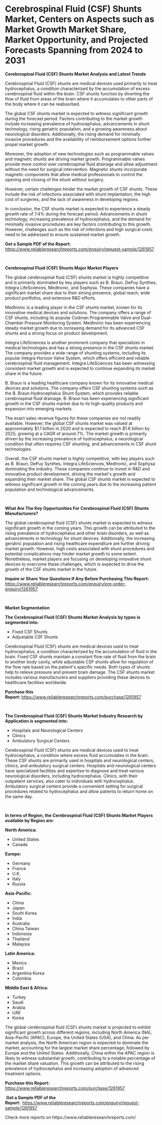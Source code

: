 <p><h1>Cerebrospinal Fluid (CSF) Shunts Market, Centers on Aspects such as Market Growth Market Share, Market Opportunity, and Projected Forecasts Spanning from 2024 to 2031</h1></p><p><strong>Cerebrospinal Fluid (CSF) Shunts Market Analysis and Latest Trends</strong></p>
<p><p>Cerebrospinal Fluid (CSF) shunts are medical devices used primarily to treat hydrocephalus, a condition characterized by the accumulation of excess cerebrospinal fluid within the brain. CSF shunts function by diverting the flow of fluid from areas of the brain where it accumulates to other parts of the body where it can be reabsorbed.</p><p>The global CSF shunts market is expected to witness significant growth during the forecast period. Factors contributing to the market growth include increasing prevalence of hydrocephalus, advancements in shunt technology, rising geriatric population, and a growing awareness about neurological disorders. Additionally, the rising demand for minimally invasive procedures and the availability of reimbursement options further propel market growth.</p><p>Moreover, the adoption of new technologies such as programmable valves and magnetic shunts are driving market growth. Programmable valves provide more control over cerebrospinal fluid drainage and allow adjustment without the need for surgical intervention. Magnetic shunts incorporate magnetic components that allow medical professionals to control the opening and closing of the shunt without surgery.</p><p>However, certain challenges hinder the market growth of CSF shunts. These include the risk of infections associated with shunt implantation, the high cost of surgeries, and the lack of awareness in developing regions.</p><p>In conclusion, the CSF shunts market is expected to experience a steady growth rate of 7.4% during the forecast period. Advancements in shunt technology, increasing prevalence of hydrocephalus, and the demand for minimally invasive procedures are key factors contributing to this growth. However, challenges such as the risk of infections and high surgical costs need to be addressed to ensure sustained market growth.</p></p>
<p><strong>Get a Sample PDF of the Report:&nbsp;</strong> <a href="https://www.reliableresearchreports.com/enquiry/request-sample/1261957">https://www.reliableresearchreports.com/enquiry/request-sample/1261957</a></p>
<p>&nbsp;</p>
<p><strong>Cerebrospinal Fluid (CSF) Shunts Major Market Players</strong></p>
<p><p>The global cerebrospinal fluid (CSF) shunts market is highly competitive and is primarily dominated by key players such as B. Braun, DePuy Synthes, Integra LifeSciences, Medtronic, and Sophysa. These companies have a significant market share due to their strong presence, global reach, wide product portfolios, and extensive R&D efforts.</p><p>Medtronic is a leading player in the CSF shunts market, known for its innovative medical devices and solutions. The company offers a range of CSF shunts, including its popular Codman Programmable Valve and Dual-Chamber Pressure Monitoring System. Medtronic has been experiencing steady market growth due to increasing demand for its advanced CSF shunts and a strong focus on product development.</p><p>Integra LifeSciences is another prominent company that specializes in medical technologies and has a strong presence in the CSF shunts market. The company provides a wide range of shunting systems, including its popular Integra Horizon Valve System, which offers efficient and reliable cerebrospinal fluid management. Integra LifeSciences has been witnessing consistent market growth and is expected to continue expanding its market share in the future.</p><p>B. Braun is a leading healthcare company known for its innovative medical devices and solutions. The company offers CSF shunting systems such as the B. Braun Hydrocephalus Shunt System, which provides reliable cerebrospinal fluid drainage. B. Braun has been experiencing significant growth in the CSF shunts market due to its high-quality products and expansion into emerging markets.</p><p>The exact sales revenue figures for these companies are not readily available. However, the global CSF shunts market was valued at approximately $1.1 billion in 2020 and is expected to reach $1.6 billion by 2025, growing at a CAGR of around 7%. The market growth is primarily driven by the increasing prevalence of hydrocephalus, a neurological condition that often requires CSF shunting, and advancements in CSF shunt technologies.</p><p>Overall, the CSF shunts market is highly competitive, with key players such as B. Braun, DePuy Synthes, Integra LifeSciences, Medtronic, and Sophysa dominating the industry. These companies continue to invest in R&D and innovative product development, driving the market's growth and expanding their market share. The global CSF shunts market is expected to witness significant growth in the coming years due to the increasing patient population and technological advancements.</p></p>
<p>&nbsp;</p>
<p><strong>What Are The Key Opportunities For Cerebrospinal Fluid (CSF) Shunts Manufacturers?</strong></p>
<p><p>The global cerebrospinal fluid (CSF) shunts market is expected to witness significant growth in the coming years. This growth can be attributed to the rising prevalence of hydrocephalus and other brain disorders, as well as advancements in technology for shunt devices. Additionally, the increasing geriatric population and rising healthcare expenditure are further driving market growth. However, high costs associated with shunt procedures and potential complications may hinder market growth to some extent. Nonetheless, market players are focusing on developing innovative shunt devices to overcome these challenges, which is expected to drive the growth of the CSF shunts market in the future.</p></p>
<p><strong>Inquire or Share Your Questions If Any Before Purchasing This Report:</strong> <a href="https://www.reliableresearchreports.com/enquiry/pre-order-enquiry/1261957">https://www.reliableresearchreports.com/enquiry/pre-order-enquiry/1261957</a></p>
<p>&nbsp;</p>
<p><strong>Market Segmentation</strong></p>
<p><strong>The Cerebrospinal Fluid (CSF) Shunts Market Analysis by types is segmented into:</strong></p>
<p><ul><li>Fixed CSF Shunts</li><li>Adjustable CSF Shunts</li></ul></p>
<p><p>Cerebrospinal Fluid (CSF) shunts are medical devices used to treat hydrocephalus, a condition characterized by the accumulation of fluid in the brain. Fixed CSF shunts maintain a constant flow rate of fluid from the brain to another body cavity, while adjustable CSF shunts allow for regulation of the flow rate based on the patient's specific needs. Both types of shunts help to relieve pressure and prevent brain damage. The CSF shunts market includes various manufacturers and suppliers providing these devices to healthcare facilities worldwide.</p></p>
<p><strong>Purchase this Report:&nbsp;</strong><a href="https://www.reliableresearchreports.com/purchase/1261957">https://www.reliableresearchreports.com/purchase/1261957</a></p>
<p>&nbsp;</p>
<p><strong>The Cerebrospinal Fluid (CSF) Shunts Market Industry Research by Application is segmented into:</strong></p>
<p><ul><li>Hospitals and Neurological Centers</li><li>Clinics</li><li>Ambulatory Surgical Centers</li></ul></p>
<p><p>Cerebrospinal Fluid (CSF) shunts are medical devices used to treat hydrocephalus, a condition where excess fluid accumulates in the brain. These CSF shunts are primarily used in hospitals and neurological centers, clinics, and ambulatory surgical centers. Hospitals and neurological centers have specialized facilities and expertise to diagnose and treat various neurological disorders, including hydrocephalus. Clinics, with their outpatient services, also cater to individuals with hydrocephalus. Ambulatory surgical centers provide a convenient setting for surgical procedures related to hydrocephalus and allow patients to return home on the same day.</p></p>
<p>&nbsp;</p>
<p><strong>In terms of Region, the Cerebrospinal Fluid (CSF) Shunts Market Players available by Region are:</strong></p>
<p>
    <p> <strong> North America: </strong>
        <ul>
            <li>United States</li>
            <li>Canada</li>
        </ul>
        </p> 
    <p> <strong> Europe: </strong>
        <ul>
            <li>Germany</li>
            <li>France</li>
            <li>U.K.</li>
            <li>Italy</li>
            <li>Russia</li>
        </ul>
        </p> 
    <p> <strong> Asia-Pacific: </strong>
        <ul>
            <li>China</li>
            <li>Japan</li>
            <li>South Korea</li>
            <li>India</li>
            <li>Australia</li>
            <li>China Taiwan</li>
            <li>Indonesia</li>
            <li>Thailand</li>
            <li>Malaysia</li>
        </ul>
        </p> 
    <p> <strong> Latin America: </strong>
        <ul>
            <li>Mexico</li>
            <li>Brazil</li>
            <li>Argentina Korea</li>
            <li>Colombia</li>
        </ul>
        </p> 
    <p> <strong> Middle East & Africa: </strong>
        <ul>
            <li>Turkey</li>
            <li>Saudi</li>
            <li>Arabia</li>
            <li>UAE</li>
            <li>Korea</li>
        </ul>
    </p>
    </p>
<p><p>The global cerebrospinal fluid (CSF) shunts market is projected to exhibit significant growth across different regions, including North America (NA), Asia-Pacific (APAC), Europe, the United States (USA), and China. As per market analysis, the North American region is expected to dominate the market, accounting for the largest market share percentage, followed by Europe and the United States. Additionally, China within the APAC region is likely to witness substantial growth, contributing to a notable percentage of the market share valuation. This growth can be attributed to the rising prevalence of hydrocephalus and increasing adoption of advanced treatment options.</p></p>
<p><strong>Purchase this Report: </strong><a href="https://www.reliableresearchreports.com/purchase/1261957">https://www.reliableresearchreports.com/purchase/1261957</a></p>
<p>&nbsp;<strong>Get a Sample PDF of the Report:&nbsp;&nbsp;</strong><a href="https://www.reliableresearchreports.com/enquiry/request-sample/1261957">https://www.reliableresearchreports.com/enquiry/request-sample/1261957</a></p>
<p><strong></strong></p>
<p>Check more reports on https://www.reliableresearchreports.com/</p>